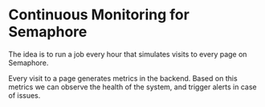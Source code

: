 # Continuous Monitoring for Semaphore

The idea is to run a job every hour that simulates visits to every page on
Semaphore.

Every visit to a page generates metrics in the backend. Based on this metrics we
can observe the health of the system, and trigger alerts in case of issues.

